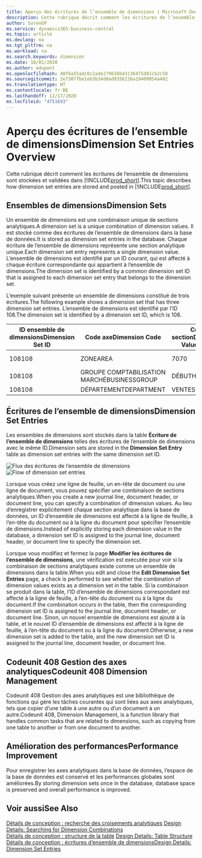 ```yaml
---
title: Aperçu des écritures de l’ensemble de dimensions | Microsoft Docs
description: Cette rubrique décrit comment les écritures de l’ensemble de dimensions sont stockées et validées dans Dynamics 365.
author: SorenGP
ms.service: dynamics365-business-central
ms.topic: article
ms.devlang: na
ms.tgt_pltfrm: na
ms.workload: na
ms.search.keywords: dimension
ms.date: 10/01/2020
ms.author: edupont
ms.openlocfilehash: 40f6a55adc0c2ade279638b43136475d81cb2c58
ms.sourcegitcommit: 2e7307fbe1eb3b34d0ad9356226a19409054a402
ms.translationtype: HT
ms.contentlocale: fr-BE
ms.lasthandoff: 12/17/2020
ms.locfileid: "4751693"
---
```

# <a name="dimension-set-entries-overview"></a><span data-ttu-id="f5a7d-103">Aperçu des écritures de l’ensemble de dimensions</span><span class="sxs-lookup"><span data-stu-id="f5a7d-103">Dimension Set Entries Overview</span></span>
<span data-ttu-id="f5a7d-104">Cette rubrique décrit comment les écritures de l’ensemble de dimensions sont stockées et validées dans [!INCLUDE[prod_short](includes/prod_short.md)].</span><span class="sxs-lookup"><span data-stu-id="f5a7d-104">This topic describes how dimension set entries are stored and posted in [!INCLUDE[prod_short](includes/prod_short.md)].</span></span>  

## <a name="dimension-sets"></a><span data-ttu-id="f5a7d-105">Ensembles de dimensions</span><span class="sxs-lookup"><span data-stu-id="f5a7d-105">Dimension Sets</span></span>  
<span data-ttu-id="f5a7d-106">Un ensemble de dimensions est une combinaison unique de sections analytiques.</span><span class="sxs-lookup"><span data-stu-id="f5a7d-106">A dimension set is a unique combination of dimension values.</span></span> <span data-ttu-id="f5a7d-107">Il est stocké comme des écritures de l’ensemble de dimensions dans la base de données.</span><span class="sxs-lookup"><span data-stu-id="f5a7d-107">It is stored as dimension set entries in the database.</span></span> <span data-ttu-id="f5a7d-108">Chaque écriture de l’ensemble de dimensions représente une section analytique unique.</span><span class="sxs-lookup"><span data-stu-id="f5a7d-108">Each dimension set entry represents a single dimension value.</span></span> <span data-ttu-id="f5a7d-109">L’ensemble de dimensions est identifié par un ID courant, qui est affecté à chaque écriture correspondante qui appartient à l’ensemble de dimensions.</span><span class="sxs-lookup"><span data-stu-id="f5a7d-109">The dimension set is identified by a common dimension set ID that is assigned to each dimension set entry that belongs to the dimension set.</span></span>  

<span data-ttu-id="f5a7d-110">L’exemple suivant présente un ensemble de dimensions constitué de trois écritures.</span><span class="sxs-lookup"><span data-stu-id="f5a7d-110">The following example shows a dimension set that has three dimension set entries.</span></span> <span data-ttu-id="f5a7d-111">L’ensemble de dimensions est identifié par l’ID 108.</span><span class="sxs-lookup"><span data-stu-id="f5a7d-111">The dimension set is identified by a dimension set ID, which is 108.</span></span>  

|<span data-ttu-id="f5a7d-112">ID ensemble de dimensions</span><span class="sxs-lookup"><span data-stu-id="f5a7d-112">Dimension Set ID</span></span>|<span data-ttu-id="f5a7d-113">Code axe</span><span class="sxs-lookup"><span data-stu-id="f5a7d-113">Dimension Code</span></span>|<span data-ttu-id="f5a7d-114">Code section</span><span class="sxs-lookup"><span data-stu-id="f5a7d-114">Dimension Value Code</span></span>|<span data-ttu-id="f5a7d-115">Nom de la section analytique</span><span class="sxs-lookup"><span data-stu-id="f5a7d-115">Dimension Value Name</span></span>|  
|----------------------|--------------------|--------------------------|--------------------------|  
|<span data-ttu-id="f5a7d-116">108</span><span class="sxs-lookup"><span data-stu-id="f5a7d-116">108</span></span>|<span data-ttu-id="f5a7d-117">ZONE</span><span class="sxs-lookup"><span data-stu-id="f5a7d-117">AREA</span></span>|<span data-ttu-id="f5a7d-118">70</span><span class="sxs-lookup"><span data-stu-id="f5a7d-118">70</span></span>|<span data-ttu-id="f5a7d-119">Amérique du Nord</span><span class="sxs-lookup"><span data-stu-id="f5a7d-119">America North</span></span>|  
|<span data-ttu-id="f5a7d-120">108</span><span class="sxs-lookup"><span data-stu-id="f5a7d-120">108</span></span>|<span data-ttu-id="f5a7d-121">GROUPE COMPTABILISATION MARCHÉ</span><span class="sxs-lookup"><span data-stu-id="f5a7d-121">BUSINESSGROUP</span></span>|<span data-ttu-id="f5a7d-122">DÉBUT</span><span class="sxs-lookup"><span data-stu-id="f5a7d-122">HOME</span></span>|<span data-ttu-id="f5a7d-123">Accueil</span><span class="sxs-lookup"><span data-stu-id="f5a7d-123">Home</span></span>|  
|<span data-ttu-id="f5a7d-124">108</span><span class="sxs-lookup"><span data-stu-id="f5a7d-124">108</span></span>|<span data-ttu-id="f5a7d-125">DÉPARTEMENT</span><span class="sxs-lookup"><span data-stu-id="f5a7d-125">DEPARTMENT</span></span>|<span data-ttu-id="f5a7d-126">VENTES</span><span class="sxs-lookup"><span data-stu-id="f5a7d-126">SALES</span></span>|<span data-ttu-id="f5a7d-127">Ventes</span><span class="sxs-lookup"><span data-stu-id="f5a7d-127">Sales</span></span>|  

## <a name="dimension-set-entries"></a><span data-ttu-id="f5a7d-128">Écritures de l’ensemble de dimensions</span><span class="sxs-lookup"><span data-stu-id="f5a7d-128">Dimension Set Entries</span></span>  
<span data-ttu-id="f5a7d-129">Les ensembles de dimensions sont stockés dans la table **Écriture de l’ensemble de dimensions** telles des écritures de l’ensemble de dimensions avec le même ID.</span><span class="sxs-lookup"><span data-stu-id="f5a7d-129">Dimension sets are stored in the **Dimension Set Entry** table as dimension set entries with the same dimension set ID.</span></span>  

<span data-ttu-id="f5a7d-130">![Flux des écritures de l’ensemble de dimensions](media/dimensionentrynav7.png "Flux des écritures de l’ensemble de dimensions")</span><span class="sxs-lookup"><span data-stu-id="f5a7d-130">![Flow of dimension set entries](media/dimensionentrynav7.png "Flow of dimension set entries")</span></span>  

<span data-ttu-id="f5a7d-131">Lorsque vous créez une ligne de feuille, un en-tête de document ou une ligne de document, vous pouvez spécifier une combinaison de sections analytiques.</span><span class="sxs-lookup"><span data-stu-id="f5a7d-131">When you create a new journal line, document header, or document line, you can specify a combination of dimension values.</span></span> <span data-ttu-id="f5a7d-132">Au lieu d’enregistrer explicitement chaque section analytique dans la base de données, un ID d’ensemble de dimensions est affecté à la ligne de feuille, à l’en-tête du document ou à la ligne du document pour spécifier l’ensemble de dimensions.</span><span class="sxs-lookup"><span data-stu-id="f5a7d-132">Instead of explicitly storing each dimension value in the database, a dimension set ID is assigned to the journal line, document header, or document line to specify the dimension set.</span></span>  

<span data-ttu-id="f5a7d-133">Lorsque vous modifiez et fermez la page **Modifier les écritures de l’ensemble de dimensions**, une vérification est exécutée pour voir si la combinaison de sections analytiques existe comme un ensemble de dimensions dans la table.</span><span class="sxs-lookup"><span data-stu-id="f5a7d-133">When you edit and close the **Edit Dimension Set Entries** page, a check is performed to see whether the combination of dimension values exists as a dimension set in the table.</span></span> <span data-ttu-id="f5a7d-134">Si la combinaison se produit dans la table, l’ID d’ensemble de dimensions correspondant est affecté à la ligne de feuille, à l’en-tête du document ou à la ligne du document.</span><span class="sxs-lookup"><span data-stu-id="f5a7d-134">If the combination occurs in the table, then the corresponding dimension set ID is assigned to the journal line, document header, or document line.</span></span> <span data-ttu-id="f5a7d-135">Sinon, un nouvel ensemble de dimensions est ajouté à la table, et le nouvel ID d’ensemble de dimensions est affecté à la ligne de feuille, à l’en-tête du document ou à la ligne du document.</span><span class="sxs-lookup"><span data-stu-id="f5a7d-135">Otherwise, a new dimension set is added to the table, and the new dimension set ID is assigned to the journal line, document header, or document line.</span></span>

## <a name="codeunit-408-dimension-management"></a><span data-ttu-id="f5a7d-136">Codeunit 408 Gestion des axes analytiques</span><span class="sxs-lookup"><span data-stu-id="f5a7d-136">Codeunit 408 Dimension Management</span></span>
<span data-ttu-id="f5a7d-137">Codeunit 408 Gestion des axes analytiques est une bibliothèque de fonctions qui gère les tâches courantes qui sont liées aux axes analytiques, tels que copier d’une table à une autre ou d’un document à un autre.</span><span class="sxs-lookup"><span data-stu-id="f5a7d-137">Codeunit 408, Dimension Management, is a function library that handles common tasks that are related to dimensions, such as copying from one table to another or from one document to another.</span></span>

## <a name="performance-improvement"></a><span data-ttu-id="f5a7d-138">Amélioration des performances</span><span class="sxs-lookup"><span data-stu-id="f5a7d-138">Performance Improvement</span></span>  
<span data-ttu-id="f5a7d-139">Pour enregistrer les axes analytiques dans la base de données, l’espace de la base de données est conservé et les performances globales sont améliorées.</span><span class="sxs-lookup"><span data-stu-id="f5a7d-139">By storing dimension sets once in the database, database space is preserved and overall performance is improved.</span></span>  

## <a name="see-also"></a><span data-ttu-id="f5a7d-140">Voir aussi</span><span class="sxs-lookup"><span data-stu-id="f5a7d-140">See Also</span></span>  
<span data-ttu-id="f5a7d-141">[Détails de conception : recherche des croisements analytiques](design-details-searching-for-dimension-combinations.md) </span><span class="sxs-lookup"><span data-stu-id="f5a7d-141">[Design Details: Searching for Dimension Combinations](design-details-searching-for-dimension-combinations.md) </span></span>  
<span data-ttu-id="f5a7d-142">[Détails de conception : structure de la table](design-details-table-structure.md) </span><span class="sxs-lookup"><span data-stu-id="f5a7d-142">[Design Details: Table Structure](design-details-table-structure.md) </span></span>  
[<span data-ttu-id="f5a7d-143">Détails de conception : écritures d’ensemble de dimensions</span><span class="sxs-lookup"><span data-stu-id="f5a7d-143">Design Details: Dimension Set Entries</span></span>](design-details-dimension-set-entries.md)   
